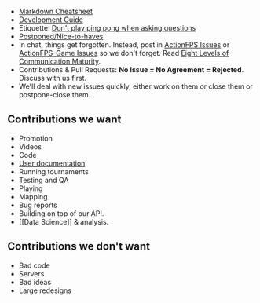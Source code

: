 * [Markdown Cheatsheet](https://github.com/adam-p/markdown-here/wiki/Markdown-Here-Cheatsheet)
* [Development Guide](https://github.com/ScalaWilliam/ActionFPS/wiki/Development-Guide)
* Etiquette: [Don't play ping pong when asking questions](http://woop.us/2108)
* <a href="https://github.com/ScalaWilliam/ActionFPS/issues?utf8=%E2%9C%93&q=is%3Aissue%20label%3Apostponed%20">Postponed/Nice-to-haves</a>
* In chat, things get forgotten. Instead, post in <a href="https://github.com/ScalaWilliam/ActionFPS/issues">ActionFPS Issues</a> or [ActionFPS-Game Issues](https://github.com/lucasgautheron/actionfps-game/issues) so we don't forget. Read <a href="http://www.yegor256.com/2016/08/23/communication-maturity.html">Eight Levels of Communication Maturity</a>.
* Contributions & Pull Requests: **No Issue = No Agreement = Rejected**. Discuss with us first.
* We'll deal with new issues quickly, either work on them or close them or postpone-close them.

## Contributions we want

* Promotion
* Videos
* Code
* [User documentation](https://www.gitbook.com/book/actionfps/book/edit)
* Running tournaments
* Testing and QA
* Playing
* Mapping
* Bug reports
* Building on top of our API.
* [[Data Science]] & analysis.

## Contributions we don't want

* Bad code
* Servers
* Bad ideas
* Large redesigns